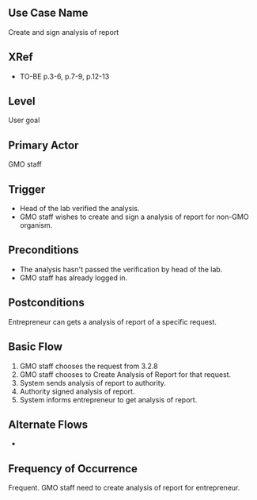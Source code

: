 Use Case Name
-------------
Create and sign analysis of report

XRef
----
* TO-BE p.3-6, p.7-9, p.12-13

Level
-----
User goal

Primary Actor
-------------
GMO staff

Trigger
-------
* Head of the lab verified the analysis.
* GMO staff wishes to create and sign a analysis of report for non-GMO organism.

Preconditions
-------------
* The analysis hasn't passed the verification by head of the lab.
* GMO staff has already logged in.

Postconditions
--------------
Entrepreneur can gets a analysis of report of a specific request.

Basic Flow
----------
1. GMO staff chooses the request from 3.2.8
2. GMO staff chooses to Create Analysis of Report for that request.
3. System sends analysis of report to authority.
4. Authority signed analysis of report.
5. System informs entrepreneur to get analysis of report.

Alternate Flows
---------------
-

Frequency of Occurrence
-----------------------
Frequent. GMO staff need to create analysis of report for entrepreneur.
